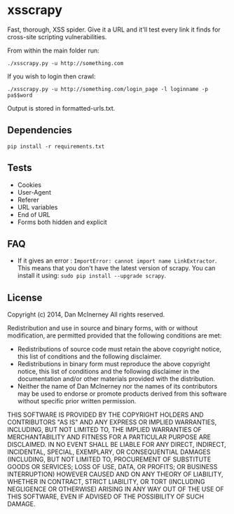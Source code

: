 xsscrapy
========

Fast, thorough, XSS spider. Give it a URL and it'll test every link it finds for cross-site scripting vulnerabilities. 

From within the main folder run:

```
./xsscrapy.py -u http://something.com
```


If you wish to login then crawl:

```
./xsscrapy.py -u http://something.com/login_page -l loginname -p pa$$word
```

Output is stored in formatted-urls.txt.


Dependencies
-------
```
pip install -r requirements.txt
```

Tests
-------
* Cookies
* User-Agent
* Referer
* URL variables
* End of URL
* Forms both hidden and explicit

FAQ
-------

* If it gives an error : ```ImportError: cannot import name LinkExtractor```. This means that you don't have the latest version of scrapy. You can install it using: ```sudo pip install --upgrade scrapy```.

License
-------

Copyright (c) 2014, Dan McInerney
All rights reserved.

Redistribution and use in source and binary forms, with or without
modification, are permitted provided that the following conditions are met:
* Redistributions of source code must retain the above copyright notice, this list of conditions and the following disclaimer.
* Redistributions in binary form must reproduce the above copyright notice, this list of conditions and the following disclaimer in the documentation and/or other materials provided with the distribution.
* Neither the name of Dan McInerney nor the names of its contributors may be used to endorse or promote products derived from this software without specific prior written permission.

THIS SOFTWARE IS PROVIDED BY THE COPYRIGHT HOLDERS AND CONTRIBUTORS "AS IS" AND
ANY EXPRESS OR IMPLIED WARRANTIES, INCLUDING, BUT NOT LIMITED TO, THE IMPLIED
WARRANTIES OF MERCHANTABILITY AND FITNESS FOR A PARTICULAR PURPOSE ARE
DISCLAIMED. IN NO EVENT SHALL <COPYRIGHT HOLDER> BE LIABLE FOR ANY
DIRECT, INDIRECT, INCIDENTAL, SPECIAL, EXEMPLARY, OR CONSEQUENTIAL DAMAGES
(INCLUDING, BUT NOT LIMITED TO, PROCUREMENT OF SUBSTITUTE GOODS OR SERVICES;
LOSS OF USE, DATA, OR PROFITS; OR BUSINESS INTERRUPTION) HOWEVER CAUSED AND
ON ANY THEORY OF LIABILITY, WHETHER IN CONTRACT, STRICT LIABILITY, OR TORT
(INCLUDING NEGLIGENCE OR OTHERWISE) ARISING IN ANY WAY OUT OF THE USE OF THIS
SOFTWARE, EVEN IF ADVISED OF THE POSSIBILITY OF SUCH DAMAGE.
